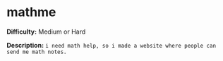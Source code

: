 # mathme

**Difficulty:** Medium or Hard

**Description:** `i need math help, so i made a website where people can send me math notes.`

